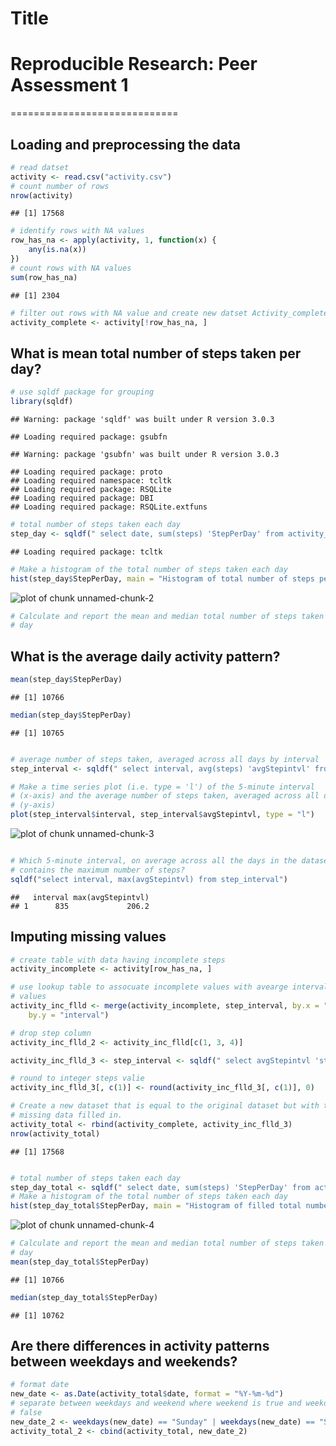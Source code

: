 Title
========================================================
# Reproducible Research: Peer Assessment 1


=============================
## Loading and preprocessing the data

```r
# read datset
activity <- read.csv("activity.csv")
# count number of rows
nrow(activity)
```

```
## [1] 17568
```

```r
# identify rows with NA values
row_has_na <- apply(activity, 1, function(x) {
    any(is.na(x))
})
# count rows with NA values
sum(row_has_na)
```

```
## [1] 2304
```

```r
# filter out rows with NA value and create new datset Activity_complete
activity_complete <- activity[!row_has_na, ]
```

## What is mean total number of steps taken per day?

```r
# use sqldf package for grouping
library(sqldf)
```

```
## Warning: package 'sqldf' was built under R version 3.0.3
```

```
## Loading required package: gsubfn
```

```
## Warning: package 'gsubfn' was built under R version 3.0.3
```

```
## Loading required package: proto
## Loading required namespace: tcltk
## Loading required package: RSQLite
## Loading required package: DBI
## Loading required package: RSQLite.extfuns
```

```r
# total number of steps taken each day
step_day <- sqldf(" select date, sum(steps) 'StepPerDay' from activity_complete group by date")
```

```
## Loading required package: tcltk
```

```r
# Make a histogram of the total number of steps taken each day
hist(step_day$StepPerDay, main = "Histogram of total number of steps per day")
```

![plot of chunk unnamed-chunk-2](figure/unnamed-chunk-2.png) 

```r
# Calculate and report the mean and median total number of steps taken per
# day
```

## What is the average daily activity pattern?

```r
mean(step_day$StepPerDay)
```

```
## [1] 10766
```

```r
median(step_day$StepPerDay)
```

```
## [1] 10765
```

```r

# average number of steps taken, averaged across all days by interval
step_interval <- sqldf(" select interval, avg(steps) 'avgStepintvl' from activity_complete group by interval")

# Make a time series plot (i.e. type = 'l') of the 5-minute interval
# (x-axis) and the average number of steps taken, averaged across all days
# (y-axis)
plot(step_interval$interval, step_interval$avgStepintvl, type = "l")
```

![plot of chunk unnamed-chunk-3](figure/unnamed-chunk-3.png) 

```r

# Which 5-minute interval, on average across all the days in the dataset,
# contains the maximum number of steps?
sqldf("select interval, max(avgStepintvl) from step_interval")
```

```
##   interval max(avgStepintvl)
## 1      835             206.2
```

## Imputing missing values

```r
# create table with data having incomplete steps
activity_incomplete <- activity[row_has_na, ]

# use lookup table to assocuate incomplete values with avearge interval
# values
activity_inc_flld <- merge(activity_incomplete, step_interval, by.x = "interval", 
    by.y = "interval")

# drop step column
activity_inc_flld_2 <- activity_inc_flld[c(1, 3, 4)]

activity_inc_flld_3 <- step_interval <- sqldf(" select avgStepintvl 'steps', date, interval from activity_inc_flld_2")

# round to integer steps valie
activity_inc_flld_3[, c(1)] <- round(activity_inc_flld_3[, c(1)], 0)

# Create a new dataset that is equal to the original dataset but with the
# missing data filled in.
activity_total <- rbind(activity_complete, activity_inc_flld_3)
nrow(activity_total)
```

```
## [1] 17568
```

```r

# total number of steps taken each day
step_day_total <- sqldf(" select date, sum(steps) 'StepPerDay' from activity_total group by date ")
# Make a histogram of the total number of steps taken each day
hist(step_day_total$StepPerDay, main = "Histogram of filled total number of steps per day")
```

![plot of chunk unnamed-chunk-4](figure/unnamed-chunk-4.png) 

```r
# Calculate and report the mean and median total number of steps taken per
# day
mean(step_day_total$StepPerDay)
```

```
## [1] 10766
```

```r
median(step_day_total$StepPerDay)
```

```
## [1] 10762
```

## Are there differences in activity patterns between weekdays and weekends?

```r
# format date
new_date <- as.Date(activity_total$date, format = "%Y-%m-%d")
# separate between weekdays and weekend where weekend is true and weekdays
# false
new_date_2 <- weekdays(new_date) == "Sunday" | weekdays(new_date) == "Saturday"
activity_total_2 <- cbind(activity_total, new_date_2)
```

